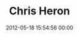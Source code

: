 ---
title: "Chris Heron"
date: 2012-05-18 15:54:56 00:00
permalink: /chrisbaseone
twitter: "ChrisBaseOne"
likes: [267]
id: 346
gravatar: "http://www.gravatar.com/avatar/502e9624d19a3fb3092f5d3995f128ee"
---